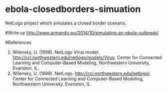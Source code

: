 ebola-closedborders-simuation
=============================

NetLogo project which simulates a closed border scenario. 

#Write up
http://www.armando.ws/2014/10/simulating-an-ebola-outbreak/

#References
1. Wilensky, U. (1998). NetLogo Virus model. http://ccl.northwestern.edu/netlogo/models/Virus. Center for Connected Learning and Computer-Based Modeling, Northwestern University, Evanston, IL.
1. Wilensky, U. (1999). NetLogo. http://ccl.northwestern.edu/netlogo/. Center for Connected Learning and Computer-Based Modeling, Northwestern University, Evanston, IL.
